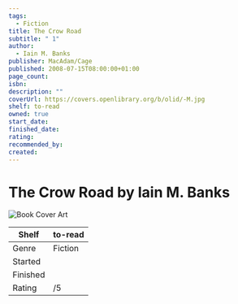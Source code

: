 ```yaml
---
tags:
  - Fiction
title: The Crow Road
subtitle: " 1"
author:
  - Iain M. Banks
publisher: MacAdam/Cage
published: 2008-07-15T08:00:00+01:00
page_count: 
isbn: 
description: ""
coverUrl: https://covers.openlibrary.org/b/olid/-M.jpg
shelf: to-read
owned: true
start_date: 
finished_date: 
rating: 
recommended_by: 
created: 
---
```


# The Crow Road by Iain M. Banks

![Book Cover Art](https://covers.openlibrary.org/b/olid/-M.jpg)

| Shelf | to-read |
| --- | --- |
| Genre | Fiction |
| Started |  |
| Finished |  |
| Rating | /5 |

